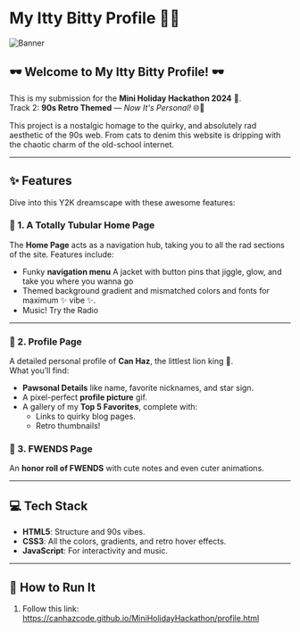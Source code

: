 
# My Itty Bitty Profile 🌈✨

![Banner](https://images.cooltext.com/5718067.gif)

## 🕶️ Welcome to My Itty Bitty Profile! 🕶️

This is my submission for the **Mini Holiday Hackathon 2024** 🎉.  
Track 2: **90s Retro Themed** — *Now It's Personal!* 🌐💾  

This project is a nostalgic homage to the quirky, and absolutely rad aesthetic of the 90s web. From cats to denim this website is dripping with the chaotic charm of the old-school internet. 

---

## ✨ Features  
Dive into this Y2K dreamscape with these awesome features:

### 🎨 1. A Totally Tubular Home Page  
The **Home Page** acts as a navigation hub, taking you to all the rad sections of the site. Features include:
- Funky **navigation menu** A jacket with button pins that jiggle, glow, and take you where you wanna go 
- Themed background gradient and mismatched colors and fonts for maximum ✨ vibe ✨.
- Music! Try the Radio

---

### 📄 2. Profile Page  
A detailed personal profile of **Can Haz**, the littlest lion king 🦁.  
What you’ll find:  
- **Pawsonal Details** like name, favorite nicknames, and star sign.  
- A pixel-perfect **profile picture** gif.  
- A gallery of my **Top 5 Favorites**, complete with: 
  - Links to quirky blog pages.  
  - Retro thumbnails!  

### 👯 3. FWENDS Page  
An **honor roll of FWENDS** with cute notes and even cuter animations.  

---

## 💻 Tech Stack  
- **HTML5**: Structure and 90s vibes.  
- **CSS3**: All the colors, gradients, and retro hover effects.  
- **JavaScript**: For interactivity and music.

---

## 🎀 How to Run It  
1. Follow this link: https://canhazcode.github.io/MiniHolidayHackathon/profile.html
